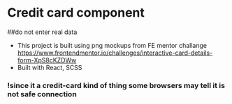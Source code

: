 # Credit card component

##do not enter real data

* This project is built using png mockups from FE mentor challange https://www.frontendmentor.io/challenges/interactive-card-details-form-XpS8cKZDWw
* Built with React, SCSS

### !since it a credit-card kind of thing some browsers may tell it is not safe connection